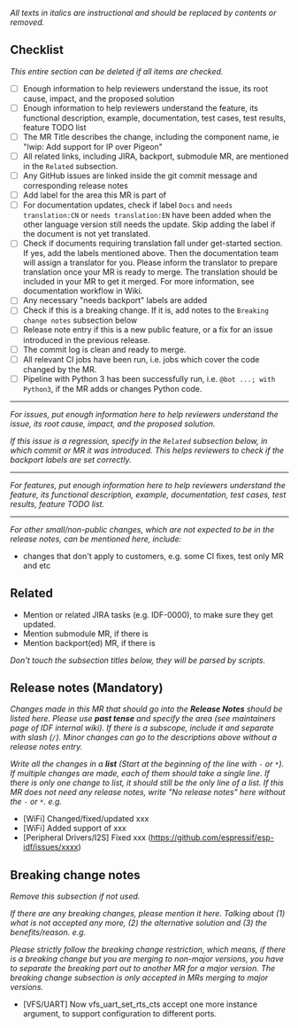 _All texts in italics are instructional and should be replaced by contents or removed._

## Checklist

_This entire section can be deleted if all items are checked._

* [ ] Enough information to help reviewers understand the issue, its root cause, impact, and the proposed solution
* [ ] Enough information to help reviewers understand the feature, its functional description, example, documentation, test cases, test results, feature TODO list
* [ ] The MR Title describes the change, including the component name, ie "lwip: Add support for IP over Pigeon"
* [ ] All related links, including JIRA, backport, submodule MR, are mentioned in the `Related` subsection.
* [ ] Any GitHub issues are linked inside the git commit message and corresponding release notes
* [ ] Add label for the area this MR is part of
* [ ] For documentation updates, check if label `Docs` and `needs translation:CN` or `needs translation:EN`  have been added when the other language version still needs the update. Skip adding the label if the document is not yet translated.
* [ ] Check if documents requiring translation fall under get-started section. If yes, add the labels mentioned above. Then the documentation team will assign a translator for you. Please inform the translator to prepare translation once your MR is ready to merge. The translation should be included in your MR to get it merged. For more information, see documentation workflow in Wiki.
* [ ] Any necessary "needs backport" labels are added
* [ ] Check if this is a breaking change. If it is, add notes to the `Breaking change notes` subsection below
* [ ] Release note entry if this is a new public feature, or a fix for an issue introduced in the previous release.
* [ ] The commit log is clean and ready to merge.
* [ ] All relevant CI jobs have been run, i.e. jobs which cover the code changed by the MR.
* [ ] Pipeline with Python 3 has been successfully run, i.e. `@bot ...; with Python3`, if the MR adds or changes Python code.

---

_For issues, put enough information here to help reviewers understand the issue, its root cause, impact, and the proposed solution._

_If this issue is a regression, specify in the `Related` subsection below, in which commit or MR it was introduced. This helps reviewers to check if the backport labels are set correctly._

---

_For features, put enough information here to help reviewers understand the feature, its functional description, example, documentation, test cases, test results, feature TODO list._

---

_For other small/non-public changes, which are not expected to be in the release notes, can be mentioned here, include:_

 * changes that don't apply to customers, e.g. some CI fixes, test only MR and etc

## Related

* Mention or related JIRA tasks (e.g. IDF-0000), to make sure they get updated.
* Mention submodule MR, if there is
* Mention backport(ed) MR, if there is

_Don't touch the subsection titles below, they will be parsed by scripts._

## Release notes (Mandatory)

_Changes made in this MR that should go into the **Release Notes** should be listed here. Please use **past tense** and *specify the area (see maintainers page of IDF internal wiki)*. If there is a subscope, include it and separate with slash (`/`). Minor changes can go to the descriptions above without a release notes entry._

_Write all the changes in a **list** (Start at the beginning of the line with `-` or `*`). If multiple changes are made, each of them should take a single line. If there is only one change to list, it should still be the only line of a list. If this MR does not need any release notes, write "No release notes" here without the `-` or `*`. e.g._

* [WiFi] Changed/fixed/updated xxx
* [WiFi] Added support of xxx
* [Peripheral Drivers/I2S] Fixed xxx (https://github.com/espressif/esp-idf/issues/xxxx)

## Breaking change notes

_Remove this subsection if not used._

_If there are any breaking changes, please mention it here. Talking about (1) what is not accepted any more, (2) the alternative solution and (3) the benefits/reason. e.g._

_Please strictly follow the breaking change restriction, which means, if there is a breaking change but you are merging to non-major versions, you have to separate the breaking part out to another MR for a major version. The breaking change subsection is only accepted in MRs merging to major versions._

* [VFS/UART] Now vfs_uart_set_rts_cts accept one more instance argument, to support configuration to different ports.
